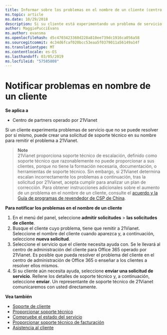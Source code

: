 ```yaml
---
title: Informar sobre los problemas en el nombre de un cliente (centro de partners operado por 21Vianet)
ms.topic: article
ms.date: 10/29/2018
description: Si su cliente está experimentando un problema de servicio que no se puede resolver, y que cumpla los criterios establecidos por 21Vianet, envíe una solicitud de soporte técnico para ellos.
author: MaggiePucciEvans
ms.author: evansma
ms.openlocfilehash: d5c4703423360d228a810ee739dc1916ca056a58
ms.sourcegitcommit: 4c34d6fcaf020bcc53eaa5f0379011a56149a14f
ms.translationtype: MT
ms.contentlocale: es-ES
ms.lasthandoff: 03/05/2019
ms.locfileid: "57585808"
---
```

# <a name="report-problems-on-behalf-of-a-customer"></a>Notificar problemas en nombre de un cliente

**Se aplica a**

-   Centro de partners operado por 21Vianet


Si un cliente experimenta problemas de servicio que no se puede resolver por sí mismo, puede crear una solicitud de soporte técnico en su nombre para remitir el problema a 21Vianet.

>**Note**<br>21Vianet proporciona soporte técnico de escalación, definido como soporte técnico que razonablemente no puede proporcionar a sus clientes, porque no tiene la formación necesaria, documentación, o herramientas de soporte técnico. Sin embargo, si 21Vianet determina escalan incorrectamente los problemas a continuación, tras la solicitud por 21Vianet, acepta cumplir para analizar un plan de corrección. Para obtener instrucciones adicionales sobre el aumento de un problema en el nombre de un cliente, consulte el [acuerdo y la Guía de programas de revendedor de CSP de China](csp-program-guide-and-agreements.md).


**Para notificar los problemas en el nombre de un cliente**

1. En el menú del panel, seleccione **admitir solicitudes** &gt; **las solicitudes de cliente**.
2. Busque el cliente cuyo problema, tiene que remitir a 21Vianet. Seleccione el nombre del cliente cuando aparezca y, a continuación, seleccione **nueva solicitud**.
3. Seleccione el servicio que el cliente necesita ayuda con. Se le llevará al centro de administración del cliente para Office 365 operado por 21Vianet. Es posible que pueda resolver el problema del cliente en el centro de administración de Office 365 o enseñar a los clientes a resolver ellos mismos.
4. Si su cliente aún necesita ayuda, seleccione **enviar una solicitud de servicio**. Rellene los detalles de soporte técnico y, a continuación, seleccione **enviar**. Un representante de soporte técnico de 21Vianet comunicaremos con usted directamente.

**Vea también**

-   [Soporte de cliente](customer-self-support.md)
-   [Proporcionar soporte técnico](provide-technical-support.md)
-   [Compruebe el estado del servicio](check-service-health.md)
-   [Proporcionar soporte técnico de facturación](provide-billing-support.md)
-   [Asistencia al cliente](customer-support.md)